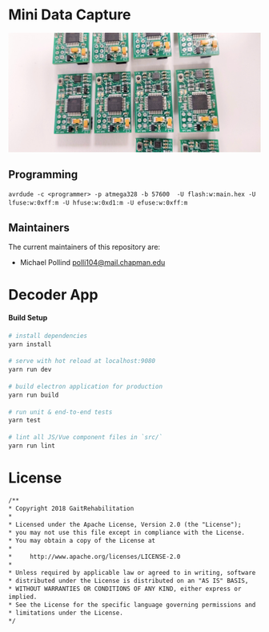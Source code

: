# Mini Data Capture

![preview](./preview.jpg)


## Programming

```avrdude -c <programmer> -p atmega328 -b 57600  -U flash:w:main.hex -U lfuse:w:0xff:m -U hfuse:w:0xd1:m -U efuse:w:0xff:m```

## Maintainers

The current maintainers of this repository are:

* Michael Pollind <polli104@mail.chapman.edu>


# Decoder App

#### Build Setup

``` bash
# install dependencies
yarn install

# serve with hot reload at localhost:9080
yarn run dev

# build electron application for production
yarn run build

# run unit & end-to-end tests
yarn test

# lint all JS/Vue component files in `src/`
yarn run lint

```

# License

```
/**
* Copyright 2018 GaitRehabilitation
*
* Licensed under the Apache License, Version 2.0 (the "License");
* you may not use this file except in compliance with the License.
* You may obtain a copy of the License at
*
*     http://www.apache.org/licenses/LICENSE-2.0
*
* Unless required by applicable law or agreed to in writing, software
* distributed under the License is distributed on an "AS IS" BASIS,
* WITHOUT WARRANTIES OR CONDITIONS OF ANY KIND, either express or implied.
* See the License for the specific language governing permissions and
* limitations under the License.
*/

```